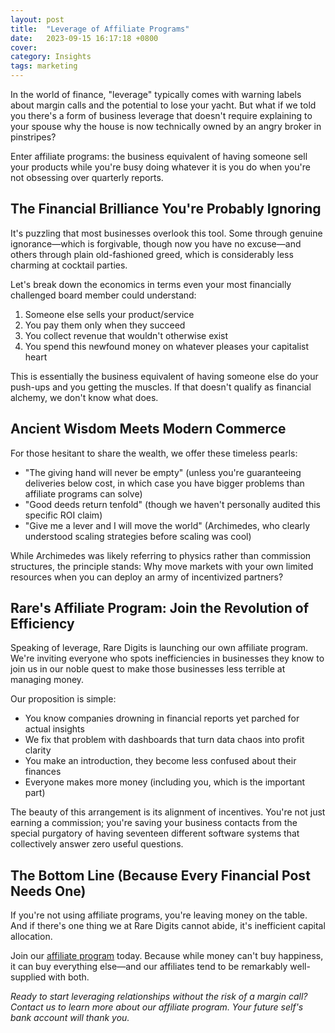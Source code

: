 ```yaml
---
layout: post
title:  "Leverage of Affiliate Programs"
date:   2023-09-15 16:17:18 +0800
cover:
category: Insights
tags: marketing
---
```


In the world of finance, "leverage" typically comes with warning labels about margin calls and the potential to lose your yacht. But what if we told you there's a form of business leverage that doesn't require explaining to your spouse why the house is now technically owned by an angry broker in pinstripes?

Enter affiliate programs: the business equivalent of having someone sell your products while you're busy doing whatever it is you do when you're not obsessing over quarterly reports.

## The Financial Brilliance You're Probably Ignoring

It's puzzling that most businesses overlook this tool. Some through genuine ignorance—which is forgivable, though now you have no excuse—and others through plain old-fashioned greed, which is considerably less charming at cocktail parties.

Let's break down the economics in terms even your most financially challenged board member could understand:

1. Someone else sells your product/service
2. You pay them only when they succeed
3. You collect revenue that wouldn't otherwise exist
4. You spend this newfound money on whatever pleases your capitalist heart

This is essentially the business equivalent of having someone else do your push-ups and you getting the muscles. If that doesn't qualify as financial alchemy, we don't know what does.

## Ancient Wisdom Meets Modern Commerce

For those hesitant to share the wealth, we offer these timeless pearls:
- "The giving hand will never be empty" (unless you're guaranteeing deliveries below cost, in which case you have bigger problems than affiliate programs can solve)
- "Good deeds return tenfold" (though we haven't personally audited this specific ROI claim)
- "Give me a lever and I will move the world" (Archimedes, who clearly understood scaling strategies before scaling was cool)

While Archimedes was likely referring to physics rather than commission structures, the principle stands: Why move markets with your own limited resources when you can deploy an army of incentivized partners?

## Rare's Affiliate Program: Join the Revolution of Efficiency

Speaking of leverage, Rare Digits is launching our own affiliate program. We're inviting everyone who spots inefficiencies in businesses they know to join us in our noble quest to make those businesses less terrible at managing money.

Our proposition is simple:
- You know companies drowning in financial reports yet parched for actual insights
- We fix that problem with dashboards that turn data chaos into profit clarity
- You make an introduction, they become less confused about their finances
- Everyone makes more money (including you, which is the important part)

The beauty of this arrangement is its alignment of incentives. You're not just earning a commission; you're saving your business contacts from the special purgatory of having seventeen different software systems that collectively answer zero useful questions.

## The Bottom Line (Because Every Financial Post Needs One)

If you're not using affiliate programs, you're leaving money on the table. And if there's one thing we at Rare Digits cannot abide, it's inefficient capital allocation.

Join our [affiliate program](/about/partnership/) today. Because while money can't buy happiness, it can buy everything else—and our affiliates tend to be remarkably well-supplied with both.

*Ready to start leveraging relationships without the risk of a margin call? Contact us to learn more about our affiliate program. Your future self's bank account will thank you.*